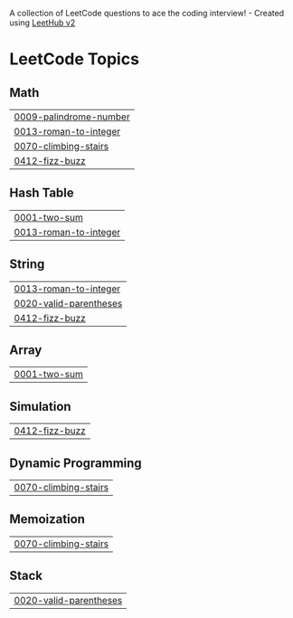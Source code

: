 A collection of LeetCode questions to ace the coding interview! - Created using [LeetHub v2](https://github.com/arunbhardwaj/LeetHub-2.0)
<!---LeetCode Topics Start-->
# LeetCode Topics
## Math
|  |
| ------- |
| [0009-palindrome-number](https://github.com/Hebabo/problem-solving/tree/master/0009-palindrome-number) |
| [0013-roman-to-integer](https://github.com/Hebabo/problem-solving/tree/master/0013-roman-to-integer) |
| [0070-climbing-stairs](https://github.com/Hebabo/problem-solving/tree/master/0070-climbing-stairs) |
| [0412-fizz-buzz](https://github.com/Hebabo/problem-solving/tree/master/0412-fizz-buzz) |
## Hash Table
|  |
| ------- |
| [0001-two-sum](https://github.com/Hebabo/problem-solving/tree/master/0001-two-sum) |
| [0013-roman-to-integer](https://github.com/Hebabo/problem-solving/tree/master/0013-roman-to-integer) |
## String
|  |
| ------- |
| [0013-roman-to-integer](https://github.com/Hebabo/problem-solving/tree/master/0013-roman-to-integer) |
| [0020-valid-parentheses](https://github.com/Hebabo/problem-solving/tree/master/0020-valid-parentheses) |
| [0412-fizz-buzz](https://github.com/Hebabo/problem-solving/tree/master/0412-fizz-buzz) |
## Array
|  |
| ------- |
| [0001-two-sum](https://github.com/Hebabo/problem-solving/tree/master/0001-two-sum) |
## Simulation
|  |
| ------- |
| [0412-fizz-buzz](https://github.com/Hebabo/problem-solving/tree/master/0412-fizz-buzz) |
## Dynamic Programming
|  |
| ------- |
| [0070-climbing-stairs](https://github.com/Hebabo/problem-solving/tree/master/0070-climbing-stairs) |
## Memoization
|  |
| ------- |
| [0070-climbing-stairs](https://github.com/Hebabo/problem-solving/tree/master/0070-climbing-stairs) |
## Stack
|  |
| ------- |
| [0020-valid-parentheses](https://github.com/Hebabo/problem-solving/tree/master/0020-valid-parentheses) |
<!---LeetCode Topics End-->
